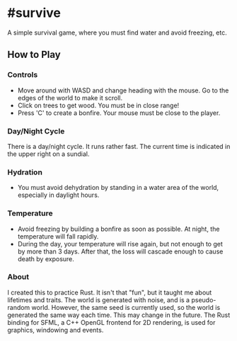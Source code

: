 # #survive
A simple survival game, where you must find water and avoid freezing, etc.

## How to Play

### Controls
* Move around with WASD and change heading with the mouse. Go to the edges of the world to make it scroll.
* Click on trees to get wood. You must be in close range!
* Press 'C' to create a bonfire. Your mouse must be close to the player.

### Day/Night Cycle
There is a day/night cycle. It runs rather fast. The current time is indicated in the upper right on a sundial.

### Hydration
* You must avoid dehydration by standing in a water area of the world, especially in daylight hours.

### Temperature
* Avoid freezing by building a bonfire as soon as possible. At night, the temperature will fall rapidly.
* During the day, your temperature will rise again, but not enough to get by more than 3 days. After that, the loss will cascade enough to cause death by exposure.

### About
I created this to practice Rust. It isn't that "fun", but it taught me about lifetimes and traits. The world is generated with noise, and is a pseudo-random world. However, the same seed is currently used, so the world is generated the same way each time. This may change in the future. The Rust binding for SFML, a C++ OpenGL frontend for 2D rendering, is used for graphics, windowing and events.

